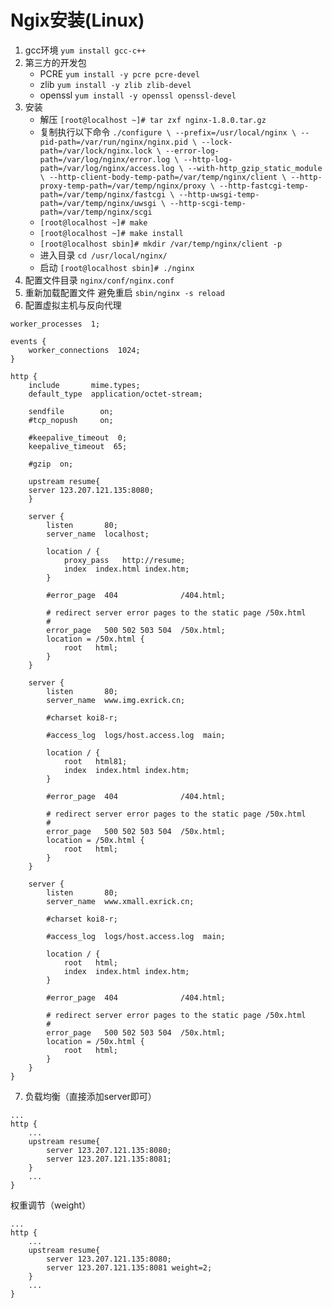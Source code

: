 # Ngix安装(Linux) 
1. gcc环境 `yum install gcc-c++`
2. 第三方的开发包
    - PCRE `yum install -y pcre pcre-devel`
    - zlib `yum install -y zlib zlib-devel`
    - openssl `yum install -y openssl openssl-devel`
3. 安装
    - 解压 `[root@localhost ~]# tar zxf nginx-1.8.0.tar.gz`
    - 复制执行以下命令
    `./configure \
    --prefix=/usr/local/nginx \
    --pid-path=/var/run/nginx/nginx.pid \
    --lock-path=/var/lock/nginx.lock \
    --error-log-path=/var/log/nginx/error.log \
    --http-log-path=/var/log/nginx/access.log \
    --with-http_gzip_static_module \
    --http-client-body-temp-path=/var/temp/nginx/client \
    --http-proxy-temp-path=/var/temp/nginx/proxy \
    --http-fastcgi-temp-path=/var/temp/nginx/fastcgi \
    --http-uwsgi-temp-path=/var/temp/nginx/uwsgi \
    --http-scgi-temp-path=/var/temp/nginx/scgi`
    - `[root@localhost ~]# make`
    - `[root@localhost ~]# make install`
    - `[root@localhost sbin]# mkdir /var/temp/nginx/client -p`
    - 进入目录 `cd /usr/local/nginx/` 
    - 启动 `[root@localhost sbin]# ./nginx`
4. 配置文件目录 
`nginx/conf/nginx.conf`
5. 重新加载配置文件 避免重启
`sbin/nginx -s reload`
6. 配置虚拟主机与反向代理
```
worker_processes  1;

events {
    worker_connections  1024;
}

http {
    include       mime.types;
    default_type  application/octet-stream;

    sendfile        on;
    #tcp_nopush     on;

    #keepalive_timeout  0;
    keepalive_timeout  65;

    #gzip  on;

    upstream resume{
	server 123.207.121.135:8080;
    }

    server {
        listen       80;
        server_name  localhost;

        location / {
            proxy_pass   http://resume;
            index  index.html index.htm;
        }

        #error_page  404              /404.html;

        # redirect server error pages to the static page /50x.html
        #
        error_page   500 502 503 504  /50x.html;
        location = /50x.html {
            root   html;
        }
    }

    server {
        listen       80;
        server_name  www.img.exrick.cn;

        #charset koi8-r;

        #access_log  logs/host.access.log  main;

        location / {
            root   html81;
            index  index.html index.htm;
        }

        #error_page  404              /404.html;

        # redirect server error pages to the static page /50x.html
        #
        error_page   500 502 503 504  /50x.html;
        location = /50x.html {
            root   html;
        }
    }

    server {
        listen       80;
        server_name  www.xmall.exrick.cn;

        #charset koi8-r;

        #access_log  logs/host.access.log  main;

        location / {
            root   html;
            index  index.html index.htm;
        }

        #error_page  404              /404.html;

        # redirect server error pages to the static page /50x.html
        #
        error_page   500 502 503 504  /50x.html;
        location = /50x.html {
            root   html;
        }
    }
}
``` 

7. 负载均衡（直接添加server即可）
```
...
http {
    ...
    upstream resume{
        server 123.207.121.135:8080;
        server 123.207.121.135:8081;
    } 
    ...
}
``` 
权重调节（weight）
```
...
http {
    ...
    upstream resume{
        server 123.207.121.135:8080;
        server 123.207.121.135:8081 weight=2;
    } 
    ...
}
``` 